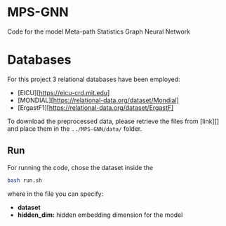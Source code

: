 # MPS-GNN

Code for the model Meta-path Statistics Graph Neural Network
# Databases

For this project 3 relational databases have been employed:
- [EICU][https://eicu-crd.mit.edu]
- [MONDIAL][https://relational-data.org/dataset/Mondial]
- [ErgastF1][https://relational-data.org/dataset/ErgastF]

To download the preprocessed data, please retrieve the files from [link][] and place them in the `../MPS-GNN/data/` folder.

## Run

For running the code, chose the dataset inside the 

```sh
bash run.sh
```
where in the file you can specify:
- **dataset**
- **hidden_dim:** hidden embedding dimension for the model

